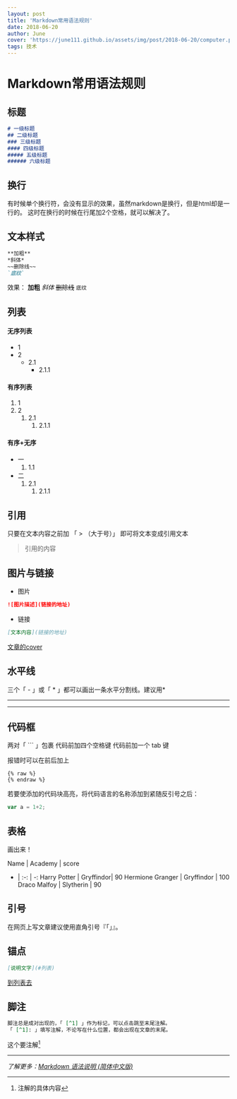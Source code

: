 ```yaml
---
layout: post
title: 'Markdown常用语法规则'
date: 2018-06-20
author: June
cover: 'https://june111.github.io/assets/img/post/2018-06-20/computer.png'
tags: 技术
---
```



# Markdown常用语法规则

## 标题
```md
# 一级标题
## 二级标题
### 三级标题
#### 四级标题
##### 五级标题
###### 六级标题
```

## 换行
有时候单个换行符，会没有显示的效果，虽然markdown是换行，但是html却是一行的。
这时在换行的时候在行尾加2个空格，就可以解决了。

## 文本样式
```md
**加粗**
*斜体*
~~删除线~~
`底纹`
```
效果：
**加粗**
*斜体*
~~删除线~~
`底纹`

## 列表
#### 无序列表
* 1
* 2
	* 2.1
		* 2.1.1	

#### 有序列表
1. 1
2. 2
	1. 2.1
		1. 2.1.1

#### 有序+无序
* 一
	1. 1.1
* 二
	1. 2.1
		1. 2.1.1

## 引用
只要在文本内容之前加 「 > （大于号）」 即可将文本变成引用文本

>引用的内容

## 图片与链接
* 图片
```md
![图片描述](链接的地址)
```

<!-- ![文章的cover](http://on2171g4d.bkt.clouddn.com/jekyll-banner.png) -->

* 链接
```md
[文本内容](链接的地址)
```

[文章的cover](http://on2171g4d.bkt.clouddn.com/jekyll-banner.png)

## 水平线
三个「 - 」或「 * 」都可以画出一条水平分割线。建议用*

---

***	

## 代码框
两对「 ``` 」包裹
代码前加四个空格键
代码前加一个 tab 键

报错时可以在前后加上
```
{% raw %}
{% endraw %}
```

若要使添加的代码块高亮，将代码语言的名称添加到紧随反引号之后：

```javascript
var a = 1+2;
 ``` 

## 表格
画出来！

Name | Academy | score 
- | :-: | -: 
Harry Potter | Gryffindor| 90 
Hermione Granger | Gryffindor | 100 
Draco Malfoy | Slytherin | 90

## 引号
在网页上写文章建议使用直角引号『「」』。

## 锚点
```md
[说明文字](#列表)
```
[到列表去](#列表)

## 脚注
```md
脚注总是成对出现的，「 [^1] 」作为标记，可以点击跳至末尾注解。
「 [^1]: 」填写注解，不论写在什么位置，都会出现在文章的末尾。
```

这个要注解[^1]

[^1]:注解的具体内容


***

*了解更多：[Markdown 语法说明 (简体中文版)](http://wowubuntu.com/markdown/)*